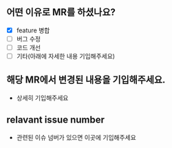 ## 어떤 이유로 MR를 하셨나요?
- [x] feature 병합
- [ ] 버그 수정
- [ ] 코드 개선
- [ ] 기타(아래에 자세한 내용 기입해주세요)

## 해당 MR에서 변경된 내용을 기입해주세요.
- 상세히 기입해주세요

## relavant issue number
- 관련된 이슈 넘버가 있으면 이곳에 기입해주세요
